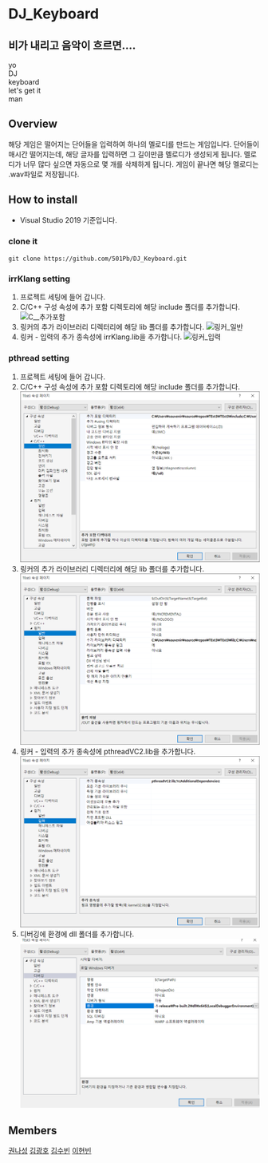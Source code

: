 # DJ_Keyboard
## 비가 내리고 음악이 흐르면....
yo  
DJ  
keyboard  
let's get it  
man

## Overview
해당 게임은 떨어지는 단어들을 입력하여 하나의 멜로디를 만드는 게임입니다.
단어들이 매시간 떨어지는데, 해당 글자를 입력하면 그 길이만큼 멜로디가 생성되게 됩니다.
멜로디가 너무 많다 싶으면 자동으로 몇 개를 삭제하게 됩니다.
게임이 끝나면 해당 멜로디는 .wav파일로 저장됩니다.

## How to install
- Visual Studio 2019 기준입니다.
### clone it
```
git clone https://github.com/501Pb/DJ_Keyboard.git
```
### irrKlang setting
1. 프로젝트 세팅에 들어 갑니다.
2. C/C++ 구성 속성에 추가 포함 디렉토리에 해당 include 폴더를 추가합니다.
![C__추가포함](https://user-images.githubusercontent.com/40608930/69818970-3e8fb100-1241-11ea-80d2-5a1ea0481c78.png)
3. 링커의 추가 라이브러리 디렉터리에 해당 lib 폴더를 추가합니다.
![링커_일반](https://user-images.githubusercontent.com/40608930/69818999-523b1780-1241-11ea-83f8-65d8b0927c31.png)
4. 링커 - 입력의 추가 종속성에 irrKlang.lib을 추가합니다.
![링커_입력](https://user-images.githubusercontent.com/40608930/69819030-6252f700-1241-11ea-8038-6242c3f9f644.png)

### pthread setting
1. 프로젝트 세팅에 들어 갑니다.
2. C/C++ 구성 속성에 추가 포함 디렉토리에 해당 include 폴더를 추가합니다.
![C_추가포함](./image/include.png)
3. 링커의 추가 라이브러리 디렉터리에 해당 lib 폴더를 추가합니다.
![링커_일반](./image/lib1.png)
4. 링커 - 입력의 추가 종속성에 pthreadVC2.lib을 추가합니다.
![링커_입력](./image/lib2.png)
5. 디버깅에 환경에 dll 폴더를 추가합니다.
![디버깅_환경](./image/dll.png)

## Members
[권나성](https://github.com/kwonnaseong)
[김광호](https://github.com/FKgk)
[김수빈](https://github.com/kimziou77)
[이현빈](https://github.com/Phaskal)
